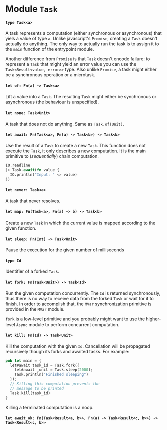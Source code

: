 # Module `Task`

#### `type Task<a>`

A task represents a computation (either synchronous or asynchronous) that yiels a value of type `a`. Unlike javascript's `Promise`, creating a `Task` doesn't actually do anything. The only way to actually run the task is to assign it to the `main` function of the entrypoint module.

Another difference from `Promise` is that `Task` doesn't encode failure: to represent a `Task` that might yield an error value you can use the `Task<Result<value, error>>` type.
Also unlike `Promise`, a task might either be a synchronous operation or a microtask.

#### `let of: Fn(a) -> Task<a>`

Lift a value into a `Task`. The resulting `Task` might either be synchronous or asynchronous (the behaviour is unspecified).

#### `let none: Task<Unit>`

A task that does not do anything.
Same as `Task.of(Unit)`.

#### `let await: Fn(Task<a>, Fn(a) -> Task<b>) -> Task<b>`

Use the result of a `Task` to create a new `Task`. This function does not execute the `Task`, it only describes a new computation. It is the main primitive to (_sequentially_) chain computation.

```rust
IO.readline
|> Task.await(fn value {
  IO.println("Input: " <> value)
})
```

#### `let never: Task<a>`

A task that never resolves.

#### `let map: Fn(Task<a>, Fn(a) -> b) -> Task<b>`

Create a new `Task` in which the current value is mapped according to the given function.

#### `let sleep: Fn(Int) -> Task<Unit>`

Pause the execution for the given number of milliseconds

#### `type Id`

Identifier of a forked `Task`.

#### `let fork: Fn(Task<Unit>) -> Task<Id>`

Run the given computation concurrently. The `Id` is returned synchronously, thus there is no way to receive data from the forked `Task` or wait for it to finish. In order to accomplish that, the `MVar` synchronization primitive is provided in the `MVar` module.

`fork` is a low-level primitive and you probably might want to use the higher-level `Async` module to perform concurrent computation.

#### `let kill: Fn(Id) -> Task<Unit>`

Kill the computation with the given `Id`. Cancellation will be propagated recursively though its forks and awaited tasks.
For example:

```rust
pub let main = {
  let#await task_id = Task.fork({
    let#await _unit = Task.sleep(2000);
    Task.println("Finished sleeping")
  });
  // Killing this computation prevents the
  // message to be printed
  Task.kill(task_id)
}
```

Killing a terminated computation is a noop.

#### `let await_ok: Fn(Task<Result<a, b>>, Fn(a) -> Task<Result<c, b>>) -> Task<Result<c, b>>`
